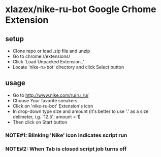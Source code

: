 # xlazex/nike-ru-bot Google Crhome Extension

## setup
+ Clone repo or load .zip file and unzip
+ Go to chrome://extensions/
+ Click 'Load Unpacked Extension..'
+ Locate 'nike-ru-bot' directory and click Select button

## usage

* Go to http://www.nike.com/ru/ru_ru/
* Choose Your favorite sneakers
* Click on 'nike-ru-bot' Extension's icon
* In drop-down type size and amount (it's better to use '.' as a size delimeter, i.g. '12.5'; amount = 1)
* Then click on Start button

### NOTE#1: Blinking 'Nike' icon indicates script run 
### NOTE#2: When Tab is closed script job turns off
